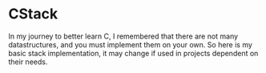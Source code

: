 # CStack
  
In my journey to better learn C, I remembered that there are not many datastructures, and you must implement them on your own. So here is my basic stack implementation, it may change if used in projects dependent on their needs.
